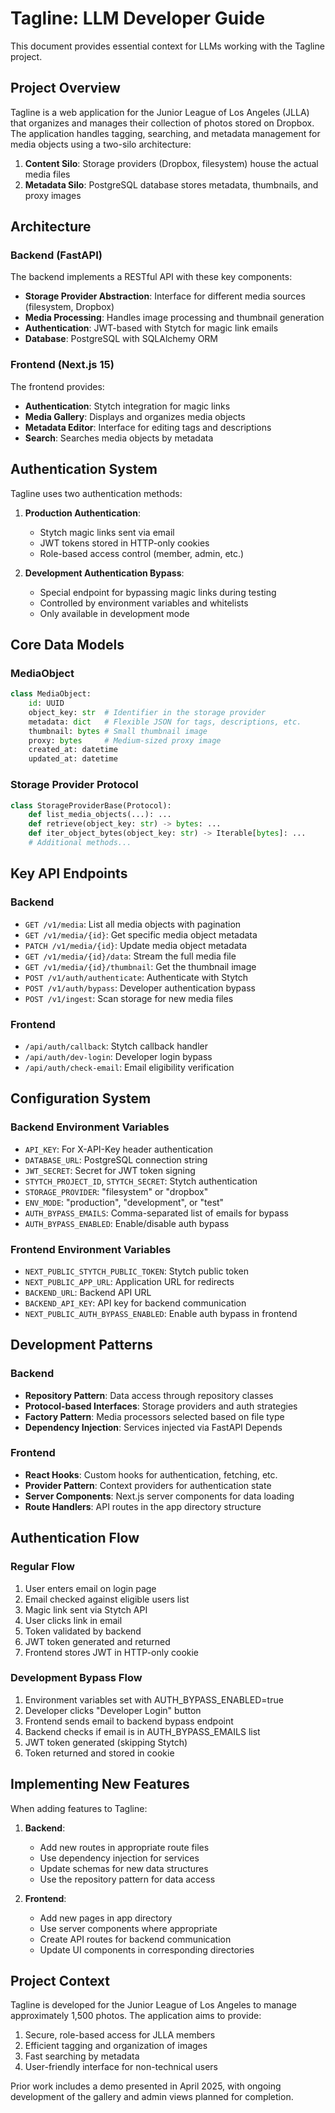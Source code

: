 # Tagline: LLM Developer Guide

This document provides essential context for LLMs working with the Tagline project.

## Project Overview

Tagline is a web application for the Junior League of Los Angeles (JLLA) that organizes and manages their collection of photos stored on Dropbox. The application handles tagging, searching, and metadata management for media objects using a two-silo architecture:

1. **Content Silo**: Storage providers (Dropbox, filesystem) house the actual media files
2. **Metadata Silo**: PostgreSQL database stores metadata, thumbnails, and proxy images

## Architecture

### Backend (FastAPI)

The backend implements a RESTful API with these key components:

- **Storage Provider Abstraction**: Interface for different media sources (filesystem, Dropbox)
- **Media Processing**: Handles image processing and thumbnail generation
- **Authentication**: JWT-based with Stytch for magic link emails
- **Database**: PostgreSQL with SQLAlchemy ORM

### Frontend (Next.js 15)

The frontend provides:

- **Authentication**: Stytch integration for magic links
- **Media Gallery**: Displays and organizes media objects
- **Metadata Editor**: Interface for editing tags and descriptions
- **Search**: Searches media objects by metadata

## Authentication System

Tagline uses two authentication methods:

1. **Production Authentication**: 
   - Stytch magic links sent via email
   - JWT tokens stored in HTTP-only cookies
   - Role-based access control (member, admin, etc.)

2. **Development Authentication Bypass**:
   - Special endpoint for bypassing magic links during testing
   - Controlled by environment variables and whitelists
   - Only available in development mode

## Core Data Models

### MediaObject

```python
class MediaObject:
    id: UUID
    object_key: str  # Identifier in the storage provider
    metadata: dict   # Flexible JSON for tags, descriptions, etc.
    thumbnail: bytes # Small thumbnail image
    proxy: bytes     # Medium-sized proxy image
    created_at: datetime
    updated_at: datetime
```

### Storage Provider Protocol

```python
class StorageProviderBase(Protocol):
    def list_media_objects(...): ...
    def retrieve(object_key: str) -> bytes: ...
    def iter_object_bytes(object_key: str) -> Iterable[bytes]: ...
    # Additional methods...
```

## Key API Endpoints

### Backend

- `GET /v1/media`: List all media objects with pagination
- `GET /v1/media/{id}`: Get specific media object metadata
- `PATCH /v1/media/{id}`: Update media object metadata
- `GET /v1/media/{id}/data`: Stream the full media file
- `GET /v1/media/{id}/thumbnail`: Get the thumbnail image
- `POST /v1/auth/authenticate`: Authenticate with Stytch
- `POST /v1/auth/bypass`: Developer authentication bypass
- `POST /v1/ingest`: Scan storage for new media files

### Frontend 

- `/api/auth/callback`: Stytch callback handler
- `/api/auth/dev-login`: Developer login bypass
- `/api/auth/check-email`: Email eligibility verification

## Configuration System

### Backend Environment Variables

- `API_KEY`: For X-API-Key header authentication
- `DATABASE_URL`: PostgreSQL connection string
- `JWT_SECRET`: Secret for JWT token signing
- `STYTCH_PROJECT_ID`, `STYTCH_SECRET`: Stytch authentication
- `STORAGE_PROVIDER`: "filesystem" or "dropbox"
- `ENV_MODE`: "production", "development", or "test"
- `AUTH_BYPASS_EMAILS`: Comma-separated list of emails for bypass
- `AUTH_BYPASS_ENABLED`: Enable/disable auth bypass

### Frontend Environment Variables

- `NEXT_PUBLIC_STYTCH_PUBLIC_TOKEN`: Stytch public token
- `NEXT_PUBLIC_APP_URL`: Application URL for redirects
- `BACKEND_URL`: Backend API URL
- `BACKEND_API_KEY`: API key for backend communication
- `NEXT_PUBLIC_AUTH_BYPASS_ENABLED`: Enable auth bypass in frontend

## Development Patterns

### Backend

- **Repository Pattern**: Data access through repository classes
- **Protocol-based Interfaces**: Storage providers and auth strategies
- **Factory Pattern**: Media processors selected based on file type
- **Dependency Injection**: Services injected via FastAPI Depends

### Frontend

- **React Hooks**: Custom hooks for authentication, fetching, etc.
- **Provider Pattern**: Context providers for authentication state
- **Server Components**: Next.js server components for data loading
- **Route Handlers**: API routes in the app directory structure

## Authentication Flow 

### Regular Flow

1. User enters email on login page
2. Email checked against eligible users list
3. Magic link sent via Stytch API
4. User clicks link in email
5. Token validated by backend
6. JWT token generated and returned
7. Frontend stores JWT in HTTP-only cookie

### Development Bypass Flow

1. Environment variables set with AUTH_BYPASS_ENABLED=true
2. Developer clicks "Developer Login" button
3. Frontend sends email to backend bypass endpoint
4. Backend checks if email is in AUTH_BYPASS_EMAILS list
5. JWT token generated (skipping Stytch)
6. Token returned and stored in cookie

## Implementing New Features

When adding features to Tagline:

1. **Backend**: 
   - Add new routes in appropriate route files
   - Use dependency injection for services
   - Update schemas for new data structures
   - Use the repository pattern for data access

2. **Frontend**:
   - Add new pages in app directory
   - Use server components where appropriate
   - Create API routes for backend communication
   - Update UI components in corresponding directories

## Project Context

Tagline is developed for the Junior League of Los Angeles to manage approximately 1,500 photos. The application aims to provide:

1. Secure, role-based access for JLLA members
2. Efficient tagging and organization of images
3. Fast searching by metadata
4. User-friendly interface for non-technical users

Prior work includes a demo presented in April 2025, with ongoing development of the gallery and admin views planned for completion.
